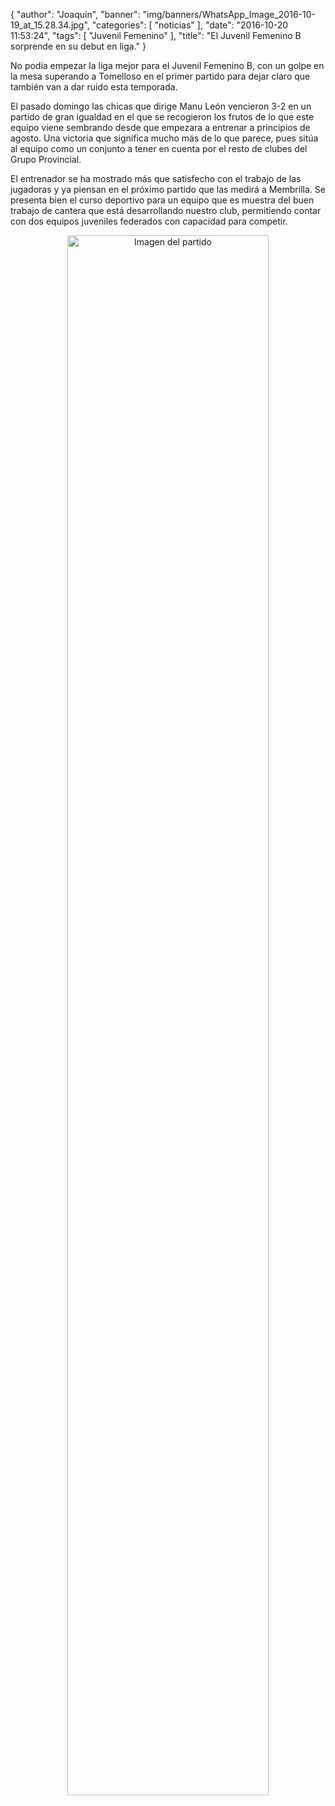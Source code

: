 {
  "author": "Joaquín", 
  "banner": "img/banners/WhatsApp_Image_2016-10-19_at_15.28.34.jpg", 
  "categories": [
    "noticias"
  ], 
  "date": "2016-10-20 11:53:24", 
  "tags": [
    "Juvenil Femenino"
  ], 
  "title": "El Juvenil Femenino B sorprende en su debut en liga."
}

No podía empezar la liga mejor para el Juvenil Femenino B, con un golpe en la mesa superando a Tomelloso en el primer partido para dejar claro que también van a dar ruido esta temporada.

El pasado domingo las chicas que dirige Manu León vencieron 3-2 en un partido de gran igualdad en el que se recogieron los frutos de lo que este equipo viene sembrando desde que empezara a entrenar a principios de agosto. Una victoria que significa mucho más de lo que parece, pues sitúa al equipo como un conjunto a tener en cuenta por el resto de clubes del Grupo Provincial.

El entrenador se ha mostrado más que satisfecho con el trabajo de las jugadoras y ya piensan en el próximo partido que las medirá a Membrilla. Se presenta bien el curso deportivo para un equipo que es muestra del buen trabajo de cantera que está desarrollando nuestro club, permitiendo contar con dos equipos juveniles federados con capacidad para competir.

<center>
<a target="_new" href="http://www.advmiguelturra.org/img/banners/WhatsApp%20Image%202016-10-19%20at%2015.28.34.jpg"> 
<img alt="Imagen del partido" width="80%" align="center" src="http://www.advmiguelturra.org/img/banners/WhatsApp%20Image%202016-10-19%20at%2015.28.34.jpg"/> </a> </center>



